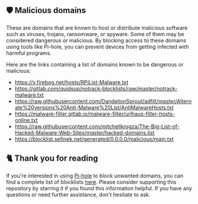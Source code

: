<!-- [[> SEO
###### Title: 
###### Description: 
###### Tags: 
###### Canonical: 
]]> -->

## 🛡️ Malicious domains
These are domains that are known to host or distribute malicious software such as viruses, trojans, ransomware, or spyware.
Some of them may be considered dangerous or malicious.
By blocking access to these domains using tools like Pi-hole, you can prevent devices from getting infected with harmful programs.

Here are the links containing a list of domains known to be dangerous or malicious:
- https://v.firebog.net/hosts/RPiList-Malware.txt
- https://gitlab.com/quidsup/notrack-blocklists/raw/master/notrack-malware.txt
- https://raw.githubusercontent.com/DandelionSprout/adfilt/master/Alternate%20versions%20Anti-Malware%20List/AntiMalwareHosts.txt
- https://malware-filter.gitlab.io/malware-filter/urlhaus-filter-hosts-online.txt
- https://raw.githubusercontent.com/mitchellkrogza/The-Big-List-of-Hacked-Malware-Web-Sites/master/hacked-domains.list
- https://blocklist.sefinek.net/generated/0.0.0.0/malicious/main.txt

## 🐈 Thank you for reading
If you're interested in using [Pi-hole](../What%20is%20Pi-hole.md) to block unwanted domains, you can find a complete list of blocklists [here](../../../lists/md/Pi-hole.md).
Please consider supporting this repository by starring it if you found this information helpful.
If you have any questions or need further assistance, don't hesitate to ask.